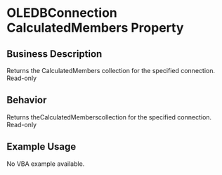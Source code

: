 # OLEDBConnection CalculatedMembers Property

## Business Description
Returns the CalculatedMembers collection for the specified connection. Read-only

## Behavior
Returns theCalculatedMemberscollection for the specified connection. Read-only

## Example Usage
No VBA example available.